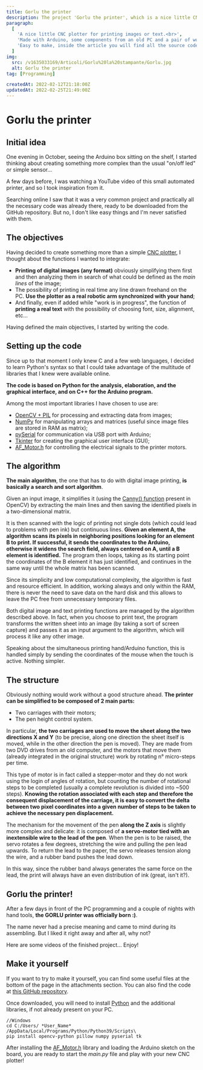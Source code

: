 ```yaml
---
title: Gorlu the printer
description: The project 'Gorlu the printer', which is a nice little CNC plotter built using Arduino and coded in Python. How the project began, the algorithm  that controls its movement and analyses the images, the stepper-motors that move the pen, and some usefull document to DIY.
paragraph:
  [
    'A nice little CNC plotter for printing images or text.<br>',
    'Made with Arduino, some components from an old PC and a pair of wooden blocks, this little plotter <b>was able to surprse even me with its drawing accuracy.</b>',
    'Easy to make, inside the article you will find all the source code (Python and C++) and many useful document to do it by yourself.',
  ]
img:
  src: /v1635033169/Articoli/Gorlu%20la%20stampante/Gorlu.jpg
  alt: Gorlu the printer
tag: [Programming]

createdAt: 2022-02-12T21:18:00Z
updatedAt: 2022-02-25T21:49:00Z
---
```


# Gorlu the printer

<CMedia :s="img.src" :a="img.src"></CMedia>

## Initial idea

One evening in October, seeing the Arduino box sitting on the shelf, I started thinking about creating something more complex than the usual "on/off led" or simple sensor...

A few days before, I was watching a YouTube video of this small automated printer, and so I took inspiration from it.

Searching online I saw that it was a very common project and practically all the necessary code was already there, ready to be downloaded from the GitHub repository. But no, I don't like easy things and I'm never satisfied with them.

## The objectives

Having decided to create something more than a simple [CNC plotter](https://en.wikipedia.org/wiki/Numerical_control), I thought about the functions I wanted to integrate:

- **Printing of digital images (any format)** obviously simplifying them first and then analyzing them in search of what could be defined as the _main lines_ of the image;
- The possibility of printing in real time any line drawn freehand on the PC. **Use the plotter as a real robotic arm synchronized with your hand**;
- And finally, even if added while "work is in progress", the function of **printing a real text** with the possibility of choosing font, size, alignment, etc...

Having defined the main objectives, I started by writing the code.

## Setting up the code

Since up to that moment I only knew C and a few web languages, I decided to learn Python's syntax so that I could take advantage of the multitude of libraries that I knew were available online.

**The code is based on Python for the analysis, elaboration, and the graphical interface, and on C++ for the Arduino program.**

<CMedia s="/v1637023033/Articoli/Gorlu%20la%20stampante/Logo_py_c.png" c="Python and C++ logos"></CMedia>

Among the most important libraries I have chosen to use are:

- [OpenCV + PIL](https://opencv.org/) for processing and extracting data from images;
- [NumPy](https://numpy.org/) for manipulating arrays and matrices (useful since image files are stored in RAM as matrix);
- [pySerial](https://pythonhosted.org/pyserial/) for communication via USB port with Arduino;
- [Tkinter](https://tkdocs.com/) for creating the graphical user interface (GUI);
- [AF_Motor.h](https://learn.adafruit.com/adafruit-motor-shield/library-install) for controlling the electrical signals to the printer motors.

## The algorithm

**The main algorithm**, the one that has to do with digital image printing, **is basically a search and sort algorithm**.

Given an input image, it simplifies it (using the [Canny() function](https://en.wikipedia.org/wiki/Canny_edge_detector) present in OpenCV) by extracting the main lines and then saving the identified pixels in a two-dimensional matrix.

<CMedia s="/v1637024651/Articoli/Gorlu%20la%20stampante/Canny.png" c="An example of Canny's algorithm application"></CMedia>

It is then scanned with the logic of printing not single dots (which could lead to problems with pen ink) but continuous lines. **Given an element A, the algorithm scans its pixels in neighboring positions looking for an element B to print. If successful, it sends the coordinates to the Arduino, otherwise it widens the search field, always centered on A, until a B element is identified.** The program then loops, taking as its starting point the coordinates of the B element it has just identified, and continues in the same way until the whole matrix has been scanned.

<CMedia s="/v1632851575/Articoli/Gorlu%20la%20stampante/Algoritmo_di_ricerca_1.png" c="Graphical simulation of the search algorithm"></CMedia>

<CMedia s="/v1632851575/Articoli/Gorlu%20la%20stampante/Algoritmo_di_ricerca_2.png" c="A screenshot of the search algorithm"></CMedia>

Since its simplicity and low computational complexity, the algorithm is fast and resource efficient. In addition, working always and only within the RAM, there is never the need to save data on the hard disk and this allows to leave the PC free from unnecessary temporary files.

Both digital image and text printing functions are managed by the algorithm described above. In fact, when you choose to print text, the program transforms the written sheet into an image (by taking a sort of screen capture) and passes it as an input argument to the algorithm, which will process it like any other image.

Speaking about the simultaneous printing hand/Arduino function, this is handled simply by sending the coordinates of the mouse when the touch is active. Nothing simpler.

## The structure

Obviously nothing would work without a good structure ahead. **The printer can be simplified to be composed of 2 main parts:**

- Two carriages with their motors;
- The pen height control system.

In particular, **the two carriages are used to move the sheet along the two directions X and Y** (to be precise, along one direction the sheet itself is moved, while in the other direction the pen is moved). They are made from two DVD drives from an old computer, and the motors that move them (already integrated in the original structure) work by rotating n° micro-steps per time.

This type of motor is in fact called a stepper-motor and they do not work using the login of angles of rotation, but counting the number of rotational steps to be completed (usually a complete revolution is divided into ~500 steps). **Knowing the rotation associated with each step and therefore the consequent displacement of the carriage, it is easy to convert the delta between two pixel coordinates into a given number of steps to be taken to achieve the necessary pen displacement.**

<CMedia s="https://res.cloudinary.com/bocchio/video/upload/v1632851317/Articoli/Gorlu%20la%20stampante/Movimento_carrelli.mp4" c="Sliding of carriages" type="video"></CMedia>

The mechanism for the movement of the pen **along the Z axis** is slightly more complex and delicate: it is composed of **a servo-motor tied with an inextensible wire to the lead of the pen**. When the pen is to be raised, the servo rotates a few degrees, stretching the wire and pulling the pen lead upwards. To return the lead to the paper, the servo releases tension along the wire, and a rubber band pushes the lead down.

<CMedia s="https://res.cloudinary.com/bocchio/video/upload/v1632851576/Articoli/Gorlu%20la%20stampante/Movimento_penna.mp4" c="The up/down mechanism of the pen" type="video"></CMedia>

In this way, since the rubber band always generates the same force on the lead, the print will always have an even distribution of ink (great, isn't it?).

## Gorlu the printer!

After a few days in front of the PC programming and a couple of nights with hand tools, **the GORLU printer was officially born :)**.

The name never had a precise meaning and came to mind during its assembling. But I liked it right away and after all, why not?

Here are some videos of the finished project... Enjoy!

<CMedia s="https://www.youtube.com/embed/qBS6WiSzQmI" c="Plotting of Pikachu" type="iframe"></CMedia>

## Make it yourself

If you want to try to make it yourself, you can find some useful files at the bottom of the page in the attachments section. You can also find the code at [this GitHub repository](https://github.com/Bocchio01/Arduino_CNC_plotter).

Once downloaded, you will need to install [Python](https://www.python.org/downloads/) and the additional libraries, if not already present on your PC.

```shell
//Windows
cd C:/Users/ *User_Name* /AppData/Local/Programs/Python/Python39/Scripts\
pip install opencv-python pillow numpy pyserial tk
```

After installing the [AF_Motor.h](https://learn.adafruit.com/adafruit-motor-shield/library-install) library and loading the Arduino sketch on the board, you are ready to start the _main.py_ file and play with your new CNC plotter!
